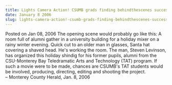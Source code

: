 ```yaml
---
title: Lights Camera Action! CSUMB grads finding behindthescenes success in Hollywood
date: January 8 2006
slug: lights-camera-action!-csumb-grads-finding-behindthescenes-success-in-hollywood
---
```


 



<span class="date">Posted on Jan 08, 2006    </span>
The opening scene would probably go like this: A room full of
alumni gather in a university building for a holiday mixer on a
rainy winter evening. Quick cut to an older man in glasses, Santa
hat covering a shaved head. He&apos;s working the room. The man, Steven
Levinson, has organized this holiday shindig for his former pupils,
alumni from the CSU-Monterey Bay Teledramatic Arts and Technology
(TAT) program. If such a movie were to be made, chances are CSUMB&apos;s
TAT students would be involved, producing, directing, editing and
shooting the project.<br>
&#x2013; Monterey County Herald, Jan. 8, 2006<br/></br>




 
